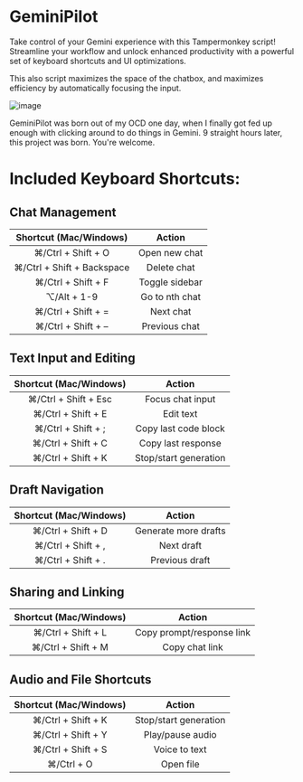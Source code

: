 # GeminiPilot
Take control of your Gemini experience with this Tampermonkey script! Streamline your workflow and unlock enhanced productivity with a powerful set of keyboard shortcuts and UI optimizations. 

This also script maximizes the space of the chatbox, and maximizes efficiency by automatically focusing the input.

![image](https://github.com/HenryGetz/GeminiPilot/assets/109257119/10e8faed-6c26-4255-aaf8-cd5fe53b5738)


GeminiPilot was born out of my OCD one day, when I finally got fed up enough with clicking around to do things in Gemini. 9 straight hours later, this project was born. You're welcome.


# Included Keyboard Shortcuts:


## Chat Management

|   Shortcut (Mac/Windows)   |     Action     |
|:--------------------------:|:--------------:|
| ⌘/Ctrl + Shift + O         | Open new chat  |
| ⌘/Ctrl + Shift + Backspace | Delete chat    |
| ⌘/Ctrl + Shift + F         | Toggle sidebar |
| ⌥/Alt + 1-9                | Go to nth chat |
| ⌘/Ctrl + Shift + =         | Next chat      |
| ⌘/Ctrl + Shift + –         | Previous chat  |


## Text Input and Editing

| Shortcut (Mac/Windows) |         Action        |
|:----------------------:|:---------------------:|
|  ⌘/Ctrl + Shift + Esc  |    Focus chat input   |
|   ⌘/Ctrl + Shift + E   |       Edit text       |
|   ⌘/Ctrl + Shift + ;   |  Copy last code block |
|   ⌘/Ctrl + Shift + C   |   Copy last response  |
|   ⌘/Ctrl + Shift + K   | Stop/start generation |


## Draft Navigation

| Shortcut (Mac/Windows) |        Action        |
|:----------------------:|:--------------------:|
|   ⌘/Ctrl + Shift + D   | Generate more drafts |
|   ⌘/Ctrl + Shift + ,   |      Next draft      |
|   ⌘/Ctrl + Shift + .   |    Previous draft    |


## Sharing and Linking

| Shortcut (Mac/Windows) |           Action          |
|:----------------------:|:-------------------------:|
|   ⌘/Ctrl + Shift + L   | Copy prompt/response link |
|   ⌘/Ctrl + Shift + M   |       Copy chat link      |


## Audio and File Shortcuts

| Shortcut (Mac/Windows) |         Action        |
|:----------------------:|:---------------------:|
|   ⌘/Ctrl + Shift + K   | Stop/start generation |
|   ⌘/Ctrl + Shift + Y   |    Play/pause audio   |
|   ⌘/Ctrl + Shift + S   |     Voice to text     |
|       ⌘/Ctrl + O       |       Open file       |
